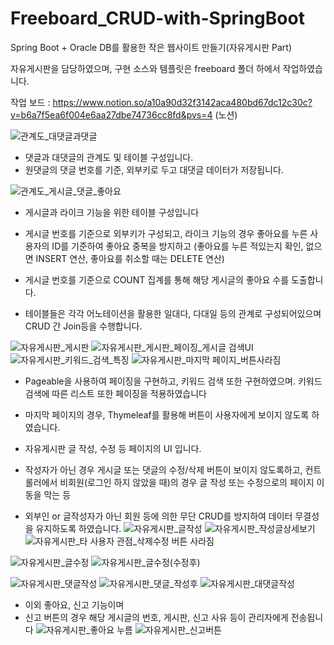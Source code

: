 # Freeboard_CRUD-with-SpringBoot
Spring Boot + Oracle DB를 활용한 작은 웹사이트 만들기(자유게시판 Part)

자유게시판을 담당하였으며, 구현 소스와 템플릿은 freeboard 폴더 하에서 작업하였습니다.

작업 보드 : https://www.notion.so/a10a90d32f3142aca480bd67dc12c30c?v=b6a7f5ea6f004e6aa27dbe74736cc8fd&pvs=4 (노션)


![관계도_대댓글과댓글](https://github.com/bidulgi99/Freeboard_CRUD-with-SpringBoot/assets/28780657/40e908ac-c284-4ec4-a874-247fd5a5b122)
* 댓글과 대댓글의 관계도 및 테이블 구성입니다.
* 원댓글의 댓글 번호를 기준, 외부키로 두고 대댓글 데이터가 저장됩니다.

![관계도_게시글_댓글_좋아요](https://github.com/bidulgi99/Freeboard_CRUD-with-SpringBoot/assets/28780657/3f87f346-fb45-4665-a7c4-87d7882e3364)
* 게시글과 라이크 기능을 위한 테이블 구성입니다
* 게시글 번호를 기준으로 외부키가 구성되고, 라이크 기능의 경우 좋아요를 누른 사용자의 ID를 기준하여 좋아요 중복을 방지하고 (좋아요를 누른 적있는지 확인, 없으면 INSERT 연산, 좋아요를 취소할 때는 DELETE 연산) 
* 게시글 번호를 기준으로 COUNT 집계를 통해 해당 게시글의 좋아요 수를 도출합니다.

* 테이블들은 각각 어노테이션을 활용한 일대다, 다대일 등의 관계로 구성되어있으며 CRUD 간 Join등을 수행합니다.

![자유게시판_게시판](https://github.com/bidulgi99/Freeboard_CRUD-with-SpringBoot/assets/28780657/b51dd542-fdac-48c3-9784-1f6bc76bd0f4)
![자유게시판_게시판_페이징_게시글 검색UI](https://github.com/bidulgi99/Freeboard_CRUD-with-SpringBoot/assets/28780657/c9d02594-97c1-4ac0-87fe-80ebeeb6efe9)
![자유게시판_키워드_검색_특징](https://github.com/bidulgi99/Freeboard_CRUD-with-SpringBoot/assets/28780657/bb341630-5f69-49f2-8218-fb5e7f1a6a7a)
![자유게시판_마지막 페이지_버튼사라짐](https://github.com/bidulgi99/Freeboard_CRUD-with-SpringBoot/assets/28780657/c2071cc6-c8ce-42c6-bb29-512250509c78)
* Pageable을 사용하여 페이징을 구현하고, 키워드 검색 또한 구현하였으며. 키워드 검색에 따른 리스트 또한 페이징을 적용하였습니다
* 마지막 페이지의 경우, Thymeleaf를 활용해 버튼이 사용자에게 보이지 않도록 하였습니다.

* 자유게시판 글 작성, 수정 등 페이지의 UI 입니다.
* 작성자가 아닌 경우 게시글 또는 댓글의 수정/삭제 버튼이 보이지 않도록하고, 컨트롤러에서 비회원(로그인 하지 않았을 때)의 경우 글 작성 또는 수정으로의 페이지 이동을 막는 등
* 외부인 or 글작성자가 아닌 회원 등에 의한 무단 CRUD를 방지하여 데이터 무결성을 유지하도록 하였습니다.
![자유게시판_글작성](https://github.com/bidulgi99/Freeboard_CRUD-with-SpringBoot/assets/28780657/27c987a9-b49d-46a4-8cd7-f5f79329db9f)
![자유게시판_작성글상세보기](https://github.com/bidulgi99/Freeboard_CRUD-with-SpringBoot/assets/28780657/319393c9-2951-4683-8bea-c5a42f8de1c7)
![자유게시판_타 사용자 관점_삭제수정 버튼 사라짐](https://github.com/bidulgi99/Freeboard_CRUD-with-SpringBoot/assets/28780657/445df623-9a06-4742-94ad-a326f2670ccf)

![자유게시판_글수정](https://github.com/bidulgi99/Freeboard_CRUD-with-SpringBoot/assets/28780657/8308bc6b-97ba-4a1c-891d-8582dfe59d68)
![자유게시판_글수정(수정후)](https://github.com/bidulgi99/Freeboard_CRUD-with-SpringBoot/assets/28780657/2aa889d1-84bb-447f-91d6-432f0e1a223d)

![자유게시판_댓글작성](https://github.com/bidulgi99/Freeboard_CRUD-with-SpringBoot/assets/28780657/d137e7e8-7fd8-49fb-a528-20a0a7595ec6)
![자유게시판_댓글_작성후](https://github.com/bidulgi99/Freeboard_CRUD-with-SpringBoot/assets/28780657/d0bd5d57-30e7-4220-8b89-fda8bdb687db)
![자유게시판_대댓글작성](https://github.com/bidulgi99/Freeboard_CRUD-with-SpringBoot/assets/28780657/95fdfb6f-6d63-4ca9-9a1c-eaaf7ae3d28a)

* 이외 좋아요, 신고 기능이며
* 신고 버튼의 경우 해당 게시글의 번호, 게시판, 신고 사유 등이 관리자에게 전송됩니다
![자유게시판_좋아요 누름](https://github.com/bidulgi99/Freeboard_CRUD-with-SpringBoot/assets/28780657/5d6cb451-e3ce-42fc-8eba-03dc9fd1f97d)
![자유게시판_신고버튼](https://github.com/bidulgi99/Freeboard_CRUD-with-SpringBoot/assets/28780657/d74c7c58-1843-403f-87eb-7965d300e423)
